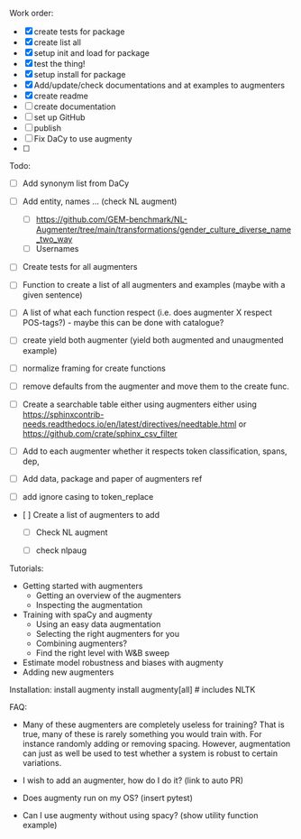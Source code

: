 






Work order:
- [x] create tests for package
- [x] create list all
- [x] setup init and load for package
- [x] test the thing!
- [x] setup install for package
- [x] Add/update/check documentations and at examples to augmenters
- [x] create readme
- [ ] create documentation
- [ ] set up GitHub
- [ ] publish
- [ ] Fix DaCy to use augmenty
- [ ] 

Todo:
- [ ] Add synonym list from DaCy
- [ ] Add entity, names ... (check NL augment)
  - [ ] https://github.com/GEM-benchmark/NL-Augmenter/tree/main/transformations/gender_culture_diverse_name_two_way
  - [ ] Usernames
- [ ] Create tests for all augmenters
- [ ] Function to create a list of all augmenters and examples (maybe with a given sentence)
- [ ] A list of what each function respect (i.e. does augmenter X respect POS-tags?) - maybe this can be done with catalogue?
- [ ] create yield both augmenter (yield both augmented and unaugmented example)
- [ ] normalize framing for create functions
- [ ] remove defaults from the augmenter and move them to the create func.
- [ ] Create a searchable table either using augmenters either using https://sphinxcontrib-needs.readthedocs.io/en/latest/directives/needtable.html or https://github.com/crate/sphinx_csv_filter
- [ ] Add to each augmenter whether it respects token classification, spans, dep,  
- [ ] Add data, package and paper of augmenters ref
- [ ] add ignore casing to token_replace


- [ ] Create a list of augmenters to add
  - [ ] Check NL augment
  - [ ] check nlpaug



Tutorials:
- Getting started with augmenters
  - Getting an overview of the augmenters
  - Inspecting the augmentation
- Training with spaCy and augmenty
  - Using an easy data augmentation
  - Selecting the right augmenters for you
  - Combining augmenters?
  - Find the right level with W&B sweep
- Estimate model robustness and biases with augmenty
- Adding new augmenters


Installation:
install augmenty
install augmenty[all] # includes NLTK 

FAQ:

- Many of these augmenters are completely useless for training?
That is true, many of these is rarely something you would train with. For instance randomly adding or removing spacing. However, augmentation can just as well be used to test whether a system is robust to certain variations.

- I wish to add an augmenter, how do I do it?
(link to auto PR)

- Does augmenty run on my OS?
(insert pytest)

- Can I use augmenty without using spacy?
(show utility function example)